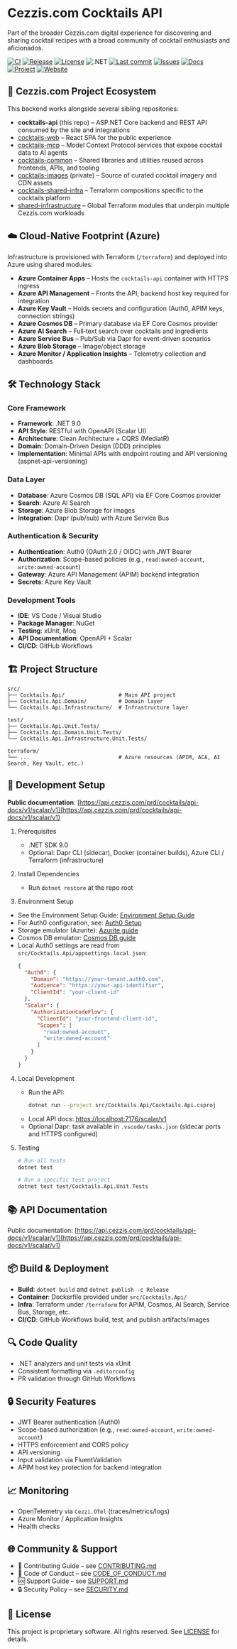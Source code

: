 # Cezzis.com Cocktails API

Part of the broader Cezzis.com digital experience for discovering and sharing cocktail recipes with a broad
community of cocktail enthusiasts and aficionados.

[![CI](https://github.com/mtnvencenzo/cezzis-com-cocktails-api/actions/workflows/cezzis-api-cicd.yaml/badge.svg?branch=main)](https://github.com/mtnvencenzo/cezzis-com-cocktails-api/actions/workflows/cezzis-api-cicd.yaml)
[![Release](https://img.shields.io/github/v/release/mtnvencenzo/cezzis-com-cocktails-api?include_prereleases)](https://github.com/mtnvencenzo/cezzis-com-cocktails-api/releases)
[![License](https://img.shields.io/badge/license-Proprietary-lightgrey)](LICENSE)
![.NET](https://img.shields.io/badge/.NET-9.0-512BD4?logo=dotnet&logoColor=white)
[![Last commit](https://img.shields.io/github/last-commit/mtnvencenzo/cezzis-com-cocktails-api?branch=main)](https://github.com/mtnvencenzo/cezzis-com-cocktails-api/commits/main)
[![Issues](https://img.shields.io/github/issues/mtnvencenzo/cezzis-com-cocktails-api)](https://github.com/mtnvencenzo/cezzis-com-cocktails-api/issues)
[![Docs](https://img.shields.io/badge/docs-OpenAPI%20Scalar-blue)](https://api.cezzis.com/prd/cocktails/api-docs/v1/scalar/v1)
[![Project](https://img.shields.io/badge/project-Cezzis.com%20Cocktails-181717?logo=github&logoColor=white)](https://github.com/users/mtnvencenzo/projects/2)
[![Website](https://img.shields.io/badge/website-cezzis.com-2ea44f?logo=google-chrome&logoColor=white)](https://www.cezzis.com)

## 🧩 Cezzis.com Project Ecosystem

This backend works alongside several sibling repositories:

- **cocktails-api** (this repo) – ASP.NET Core backend and REST API consumed by the site and integrations
- [cocktails-web](https://github.com/mtnvencenzo/cezzis-com-cocktails-web) – React SPA for the public experience
- [cocktails-mcp](https://github.com/mtnvencenzo/cezzis-com-cocktails-mcp) – Model Context Protocol services that expose cocktail data to AI agents
- [cocktails-common](https://github.com/mtnvencenzo/cezzis-com-cocktails-common) – Shared libraries and utilities reused across frontends, APIs, and tooling
- [cocktails-images](https://github.com/mtnvencenzo/cezzis-com-cocktails-images) (private) – Source of curated cocktail imagery and CDN assets
- [cocktails-shared-infra](https://github.com/mtnvencenzo/cezzis-com-cocktails-shared-infra) – Terraform compositions specific to the cocktails platform
- [shared-infrastructure](https://github.com/mtnvencenzo/shared-infrastructure) – Global Terraform modules that underpin multiple Cezzis.com workloads

## ☁️ Cloud-Native Footprint (Azure)

Infrastructure is provisioned with Terraform (`/terraform`) and deployed into Azure using shared modules:

- **Azure Container Apps** – Hosts the `cocktails-api` container with HTTPS ingress
- **Azure API Management** – Fronts the API; backend host key required for integration
- **Azure Key Vault** – Holds secrets and configuration (Auth0, APIM keys, connection strings)
- **Azure Cosmos DB** – Primary database via EF Core Cosmos provider
- **Azure AI Search** – Full‑text search over cocktails and ingredients
- **Azure Service Bus** – Pub/Sub via Dapr for event-driven scenarios
- **Azure Blob Storage** – Image/object storage
- **Azure Monitor / Application Insights** – Telemetry collection and dashboards

## 🛠️ Technology Stack

### Core Framework
- **Framework**: .NET 9.0 
- **API Style**: RESTful with OpenAPI (Scalar UI)  
- **Architecture**: Clean Architecture + CQRS (MediatR)  
- **Domain**: Domain-Driven Design (DDD) principles 
- **Implementation**: Minimal APIs with endpoint routing and API versioning (aspnet-api-versioning)

### Data Layer
- **Database**: Azure Cosmos DB (SQL API) via EF Core Cosmos provider
- **Search**: Azure AI Search
- **Storage**: Azure Blob Storage for images
- **Integration**: Dapr (pub/sub) with Azure Service Bus

### Authentication & Security
- **Authentication**: Auth0 (OAuth 2.0 / OIDC) with JWT Bearer
- **Authorization**: Scope-based policies (e.g., `read:owned-account`, `write:owned-account`)
- **Gateway**: Azure API Management (APIM) backend integration
- **Secrets**: Azure Key Vault

### Development Tools
- **IDE**: VS Code / Visual Studio
- **Package Manager**: NuGet
- **Testing**: xUnit, Moq
- **API Documentation**: OpenAPI + Scalar
- **CI/CD**: GitHub Workflows

## 🏗️ Project Structure
```text
src/
├── Cocktails.Api/                 # Main API project
├── Cocktails.Api.Domain/          # Domain layer
└── Cocktails.Api.Infrastructure/  # Infrastructure layer

test/
├── Cocktails.Api.Unit.Tests/
├── Cocktails.Api.Domain.Unit.Tests/
└── Cocktails.Api.Infrastructure.Unit.Tests/

terraform/
└── ...                            # Azure resources (APIM, ACA, AI Search, Key Vault, etc.)
```

## 🚀 Development Setup
 **Public documentation**: [https://api.cezzis.com/prd/cocktails/api-docs/v1/scalar/v1](https://api.cezzis.com/prd/cocktails/api-docs/v1/scalar/v1)
1) Prerequisites
   - .NET SDK 9.0
   - Optional: Dapr CLI (sidecar), Docker (container builds), Azure CLI / Terraform (infrastructure)

2) Install Dependencies
   - Run `dotnet restore` at the repo root

3) Environment Setup
  - See the Environment Setup Guide: [Environment Setup Guide](.readme/env-setup.md)
  - For Auth0 configuration, see: [Auth0 Setup](.readme/readme-auth0.md)
  - Storage emulator (Azurite): [Azurite guide](.readme/readme-azurite.md)
  - Cosmos DB emulator: [Cosmos DB guide](.readme/readme-cosmos.md)
   - Local Auth0 settings are read from `src/Cocktails.Api/appsettings.local.json`:
     ```json
     {
       "Auth0": {
         "Domain": "https://your-tenant.auth0.com",
         "Audience": "https://your-api-identifier",
         "ClientId": "your-client-id"
       },
       "Scalar": {
         "AuthorizationCodeFlow": {
           "ClientId": "your-frontend-client-id",
           "Scopes": [
             "read:owned-account",
             "write:owned-account"
           ]
         }
       }
     }
     ```

4) Local Development
   - Run the API:
     ```bash
     dotnet run --project src/Cocktails.Api/Cocktails.Api.csproj
     ```
   - Local API docs: [https://localhost:7176/scalar/v1](https://localhost:7176/scalar/v1)
   - Optional Dapr: task available in `.vscode/tasks.json` (sidecar ports and HTTPS configured)

5) Testing
   ```bash
   # Run all tests
   dotnet test

   # Run a specific test project
   dotnet test test/Cocktails.Api.Unit.Tests
   ```

## 📚 API Documentation

Public documentation: [https://api.cezzis.com/prd/cocktails/api-docs/v1/scalar/v1](https://api.cezzis.com/prd/cocktails/api-docs/v1/scalar/v1)

## 📦 Build & Deployment

- **Build**: `dotnet build` and `dotnet publish -c Release`
- **Container**: Dockerfile provided under `src/Cocktails.Api/`
- **Infra**: Terraform under `/terraform` for APIM, Cosmos, AI Search, Service Bus, Storage, etc.
- **CI/CD**: GitHub Workflows build, test, and publish artifacts/images

## 🔍 Code Quality

- .NET analyzers and unit tests via xUnit
- Consistent formatting via `.editorconfig`
- PR validation through GitHub Workflows

## 🔒 Security Features

- JWT Bearer authentication (Auth0)
- Scope-based authorization (e.g., `read:owned-account`, `write:owned-account`)
- HTTPS enforcement and CORS policy
- API versioning
- Input validation via FluentValidation
- APIM host key protection for backend integration

## 📈 Monitoring

- OpenTelemetry via `Cezzi.OTel` (traces/metrics/logs)
- Azure Monitor / Application Insights
- Health checks

## 🌐 Community & Support

- 🤝 Contributing Guide – see [CONTRIBUTING.md](.github/CONTRIBUTING.md)
- 🤗 Code of Conduct – see [CODE_OF_CONDUCT.md](.github/CODE_OF_CONDUCT.md)
- 🆘 Support Guide – see [SUPPORT.md](.github/SUPPORT.md)
- 🔒 Security Policy – see [SECURITY.md](.github/SECURITY.md)

## 📄 License

This project is proprietary software. All rights reserved. See [LICENSE](LICENSE) for details.